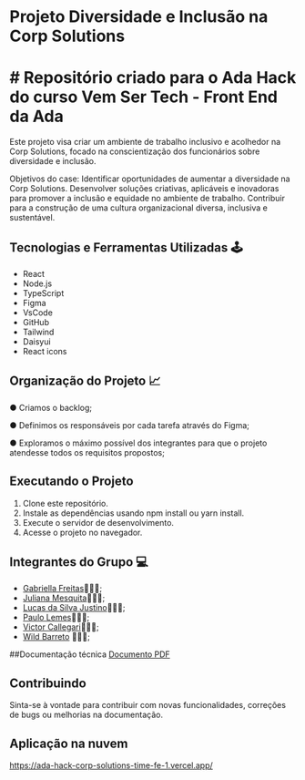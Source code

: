 # Projeto Diversidade e Inclusão na Corp Solutions

# # Repositório criado para o Ada Hack do curso Vem Ser Tech - Front End da Ada 


Este projeto visa criar um ambiente de trabalho inclusivo e acolhedor na Corp Solutions, focado na conscientização dos funcionários sobre diversidade e inclusão.

Objetivos do case:
Identificar oportunidades de aumentar a diversidade na Corp Solutions. Desenvolver soluções criativas, aplicáveis e inovadoras para promover a inclusão e equidade no ambiente de trabalho. Contribuir para a construção de uma cultura organizacional diversa, inclusiva e sustentável.




## Tecnologias e Ferramentas Utilizadas 🕹
- React
- Node.js
- TypeScript
- Figma
- VsCode
- GitHub
- Tailwind
- Daisyui
- React icons

## Organização do Projeto 📈

● Criamos o backlog;

● Definimos os responsáveis por cada tarefa através do Figma;

● Exploramos o máximo possível dos integrantes para que o projeto atendesse todos os requisitos propostos;

## Executando o Projeto

1. Clone este repositório.
2. Instale as dependências usando npm install ou yarn install.
3. Execute o servidor de desenvolvimento.
4. Acesse o projeto no navegador.
  

## Integrantes do Grupo 💻

- [Gabriella Freitas](https://github.com/gabriellafsena)👩🏻‍💻;
- [Juliana Mesquita](https://github.com/JulianaMariaSousaMesquita)👩🏻‍💻;
- [Lucas da Silva Justino](https://github.com/Lucas-Justino)👨🏻‍💻;
- [Paulo Lemes](https://github.com/paulo-lemes)👨🏻‍💻;
- [Victor Callegari](https://github.com/VictorCallegari)👨🏻‍💻;
- [Wild Barreto](https://github.com/WildBarreto) 👨🏻‍💻;

##Documentação técnica 
[Documento PDF](file:///C:/Users/Gabriella%20Freitas/Desktop/Documenta%C3%A7%C3%A3o-tecnica.pdf)


## Contribuindo

Sinta-se à vontade para contribuir com novas funcionalidades, correções de bugs ou melhorias na documentação.


## Aplicação na nuvem
https://ada-hack-corp-solutions-time-fe-1.vercel.app/ 